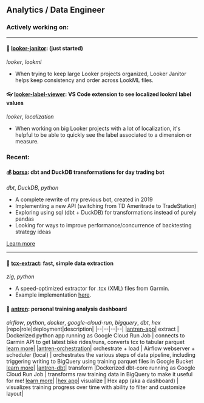 ## Analytics / Data Engineer

### Actively working on: 
___
#### 🧹 [looker-janitor](https://github.com/alhankeser/looker-janitor): (just started)
_looker_, _lookml_
- When trying to keep large Looker projects organized, Looker Janitor helps keep consistency and order across LookML files.

#### 👓 [looker-label-viewer](https://github.com/alhankeser/looker-label-viewer): VS Code extension to see localized lookml label values
_looker_, _localization_
- When working on big Looker projects with a lot of localization, it's helpful to be able to quickly see the label associated to a dimension or measure.

### Recent: 

#### 💰 [borsa](https://github.com/alhankeser/borsa): dbt and DuckDB transformations for day trading bot
_dbt_, _DuckDB_, _python_

- A complete rewrite of my previous bot, created in 2019
- Implementing a new API (switching from TD Ameritrade to TradeStation)
- Exploring using sql (dbt + DuckDB) for transformations instead of purely pandas
- Looking for ways to improve performance/concurrence of backtesting strategy ideas

[Learn more](https://alhan.co/g/trading-bot-dbt-duckdb)
___
#### 🦎 [tcx-extract](https://github.com/alhankeser/tcx-extract): fast, simple data extraction
_zig_, _python_

- A speed-optimized extractor for .tcx (XML) files from Garmin.
- Example implementation [here](https://alhan.co/g/faster-python-tcx-xml-extraction-zig).

#### 🚴 [antren](https://alhan.co/g/cycling-training-data-pipeline): personal training analysis dashboard
_airflow_, _python_, _docker_, _google-cloud-run_, _bigquery_, _dbt_, _hex_
|repo|role|deployment|description|
|--|--|--|--|
|[antren-app](https://github.com/alhankeser/antren-app)| extract | Dockerized python app running as Google Cloud Run Job | connects to Garmin API to get latest bike rides/runs, converts tcx to tabular parquet [learn more](https://alhan.co/g/extract-workouts-from-garmin)|
|[antren-orchestration](https://github.com/alhankeser/antren-orchestration)| orchestrate + load | Airflow webserver + scheduler (local) | orchestrates the various steps of data pipeline, including triggering writing to BigQuery using training parquet files in Google Bucket [learn more](https://alhan.co/g/load-parquet-bigquery)|
|[antren-dbt](https://github.com/alhankeser/antren-dbt)| transform |Dockerized dbt-core running as Google Cloud Run Job | transforms raw training data in BigQuery to make it useful for me! [learn more](https://alhan.co/g/transform-activity-data)|
|[hex app](https://app.hex.tech/9b032bbe-faf6-4719-b6ca-02275f682e4a/app/e100d6f5-7720-4cc1-942c-b3127bb15588/latest)| visualize | Hex app (aka a dashboard) | visualizes training progress over time with ability to filter and customize layout|

